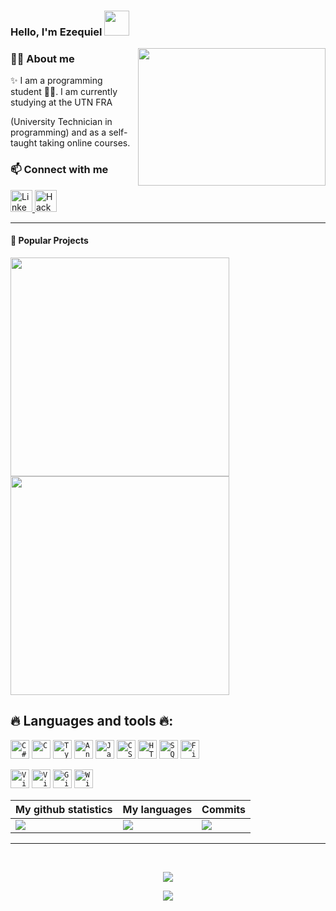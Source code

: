 ### Hello, I'm Ezequiel <img src="https://github.com/rajput2107/rajput2107/blob/master/Assets/Hi.gif" width="40px">

<img align="right" height="220" width="300" src="https://media.giphy.com/media/V47JMIkNjdU94n9Mjk/giphy.gif" /> </a>

<h3>🙋‍♂️ About me</h3>
✨ I am a programming student 👨‍💻. I am currently studying at the UTN FRA 

(University Technician in programming) and as a self-taught taking online courses.


<h3>📫 Connect with me</h3>
 
<a href="https://www.linkedin.com/in/ezequielbamio" title="LinkedIn">
    <img alt="LinkedIn" width="35px" src="https://imgur.com/HHzNjBe.png">
</a>
<a href="https://www.hackerrank.com/ezequielbamiok" title="HackerRank">
    <img alt="HackerRank" width="35px" src="https://imgur.com/TzEedbW.png">
</a>
  
<hr>
  
#### 📌 Popular Projects

<a href="https://github.com/EzequielBamio/utn_prog_y_lab_II-master">
  <img width="350" align="center" src="https://github-readme-stats.vercel.app/api/pin/?username=EzequielBamio&repo=utn_prog_y_lab_II-master&theme=algolia&icon_color=7eace9" />
</a>    
<a href="https://github.com/EzequielBamio/angular_course">
  <img width="350" align="center" src="https://github-readme-stats.vercel.app/api/pin/?username=EzequielBamio&repo=angular_course&theme=algolia&icon_color=7eace9"/>
</a>
  
## 🔥 Languages and tools 🔥:

  <code><a href="#"><img title="C#" height="30" src="https://imgur.com/A8vhezE.png"></a></code>
  <code><a href="#"><img title="C" height="30" src="https://imgur.com/o9rMryN.png"></a></code>
  <code><a href="#"><img title="Typescript" height="30" src="https://imgur.com/3qHFY5I.png"></a></code>
  <code><a href="#"><img title="Angular" height="30" src="https://imgur.com/m7AhBRv.png"></a></code>
  <code><a href="#"><img title="Javascript" height="30" src="https://imgur.com/iEV2Tm6.png"></a></code>
  <code><a href="#"><img title="CSS" height="30" src="https://imgur.com/RLbtzaS.png"></a></code>
  <code><a href="#"><img title="HTML" height="30" src="https://imgur.com/6ikndky.png"></a></code>
  <code><a href="#"><img title="SQLServer" height="30" src="https://imgur.com/twdCivJ.png"></a></code>
  <code><a href="#"><img title="Firebase" height="30" src="https://imgur.com/dANYLOw.png"></a></code>
  
  <code><a href="#"><img title="VisualStudio" height="30" src="https://imgur.com/kwJKckj.png"></a></code>
  <code><a href="#"><img title="VisualStudioCode" height="30" src="https://imgur.com/tCzXZgT.png"></a></code>
  <code><a href="#"><img title="Github" height="30" src="https://imgur.com/xPFY9Me.png"></a></code>
  <code><a href="#"><img title="Windows" height="30" src="https://imgur.com/5SCYKIB.png"></a></code>
  
|My github statistics|My languages|Commits|
|-|-|-|
|![](https://github-profile-summary-cards.vercel.app/api/cards/stats?username=EzequielBamio&theme=github_dark)|![](https://github-profile-summary-cards.vercel.app/api/cards/repos-per-language?username=EzequielBamio&theme=github_dark)|![](https://github-profile-summary-cards.vercel.app/api/cards/productive-time?username=EzequielBamio&theme=github_dark)
<hr>
  
<br>
  
<div align="center">
<p ><img src="https://profile-counter.glitch.me/{EzequielBamio}/count.svg" /></p> 

![](https://github-profile-summary-cards.vercel.app/api/cards/profile-details?username=EzequielBamio&theme=github_dark)
  
</div>
